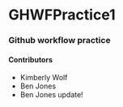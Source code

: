 # GHWFPractice1

### Github workflow practice

#### Contributors

* Kimberly Wolf
* Ben Jones
* Ben Jones
update!
